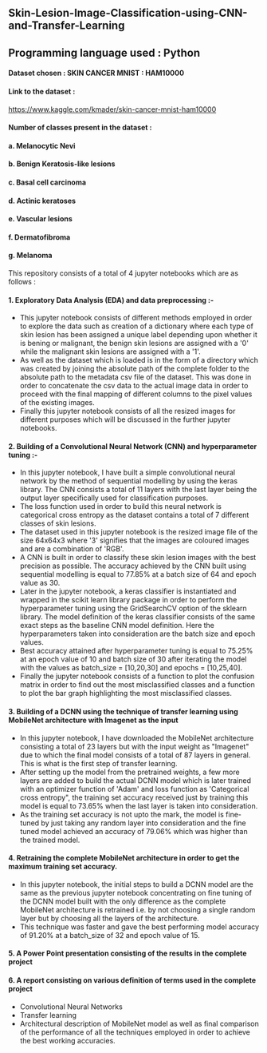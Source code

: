 ## Skin-Lesion-Image-Classification-using-CNN-and-Transfer-Learning

## Programming language used : Python

#### Dataset chosen : SKIN CANCER MNIST : HAM10000

#### Link to the dataset :

https://www.kaggle.com/kmader/skin-cancer-mnist-ham10000

#### Number of classes present in the dataset :

#### a. Melanocytic Nevi
#### b. Benign Keratosis-like lesions
#### c. Basal cell carcinoma
#### d. Actinic keratoses
#### e. Vascular lesions
#### f. Dermatofibroma
#### g. Melanoma

This repository consists of a total of 4 jupyter notebooks which are as follows :

#### 1. Exploratory Data Analysis (EDA) and data preprocessing :- 
- This jupyter notebook consists of different methods employed in order to explore the data such as creation of a dictionary where each type of skin lesion has been assigned a unique label depending upon whether it is bening or malignant, the benign skin lesions are assigned with a '0' while the malignant skin lesions are assigned with a '1'. 
- As well as the dataset which is loaded is in the form of a directory which was created by joining the absolute path of the complete folder to the absolute path to the metadata csv file of the dataset. This was done in order to concatenate the csv data to the actual image data in order to proceed with the final mapping of different columns to the pixel values of the existing images. 
- Finally this jupyter notebook consists of all the resized images for different purposes which will be discussed in the further jupyter notebooks.

#### 2. Building of a Convolutional Neural Network (CNN) and hyperparameter tuning :-
- In this jupyter notebook, I have built a simple convolutional neural network by the method of sequential modelling by using the keras library. The CNN consists a total of 11 layers with the last layer being the output layer specifically used for classification purposes. 
- The loss function used in order to build this neural network is categorical cross entropy as the dataset contains a total of 7 different classes of skin lesions.
- The dataset used in this jupyter notebook is the resized image file of the size 64x64x3 where '3' signifies that the images are coloured images and are a combination of 'RGB'.
- A CNN is built in order to classify these skin lesion images with the best precision as possible. The accuracy achieved by the CNN built using sequential modelling is equal to 77.85% at a batch size of 64 and epoch value as 30.
- Later in the jupyter notebook, a keras classifier is instantiated and wrapped in the scikit learn library package in order to perform the hyperparameter tuning using the GridSearchCV option of the sklearn library. The model definition of the keras classifier consists of the same exact steps as the baseline CNN model definition. Here the hyperparameters taken into consideration are the batch size and epoch values.
- Best accuracy attained after hyperparameter tuning is equal to 75.25% at an epoch value of 10 and batch size of 30 after iterating the model with the values as batch_size = [10,20,30] and epochs = [10,25,40].
- Finally the jupyter notebook consists of a function to plot the confusion matrix in order to find out the most misclassified classes and a function to plot the bar graph highlighting the most misclassified classes.

#### 3. Building of a DCNN using the technique of transfer learning using MobileNet architecture with Imagenet as the input
- In this jupyter notebook, I have downloaded the MobileNet architecture consisting a total of 23 layers but with the input weight as "Imagenet" due to which the final model consists of a total of 87 layers in general. This is what is the first step of transfer learning.
- After setting up the model from the pretrained weights, a few more layers are added to build the actual DCNN model which is later trained with an optimizer function of 'Adam' and loss function as 'Categorical cross entropy", the training set accuracy received just by training this model is equal to 73.65% when the last layer is taken into consideration.
- As the training set accuracy is not upto the mark, the model is fine-tuned by just taking any random layer into consideration and the fine tuned model achieved an accuracy of 79.06% which was higher than the trained model.

#### 4. Retraining the complete MobileNet architecture in order to get the maximum training set accuracy.
- In this jupyter notebook, the initial steps to build a DCNN model are the same as the previous jupyter notebook concentrating on fine tuning of the DCNN model built with the only difference as the complete MobileNet architecture is retrained i.e. by not choosing a single random layer but by choosing all the layers of the architecture. 
- This technique was faster and gave the best performing model accuracy of 91.20% at a batch_size of 32 and epoch value of 15.

#### 5. A Power Point presentation consisting of the results in the complete project

#### 6. A report consisting on various definition of terms used in the complete project 
- Convolutional Neural Networks
- Transfer learning
- Architectural description of MobileNet model as well as final comparison of the performance of all the techniques employed in order to achieve the best working accuracies.
